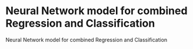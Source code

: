 # Neural Network model for combined Regression and Classification
Neural Network model for combined Regression and Classification
